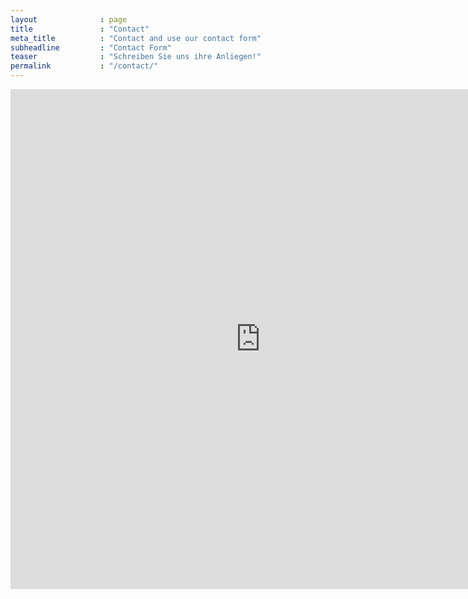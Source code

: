 ```yaml
---
layout              : page
title               : "Contact"
meta_title          : "Contact and use our contact form"
subheadline         : "Contact Form"
teaser              : "Schreiben Sie uns ihre Anliegen!"
permalink           : "/contact/"
---
```

<iframe frameborder="no" src="https://www.kontaktformular.com/download/responsive/8/kontakt.php" width="800" height="800"></iframe>
